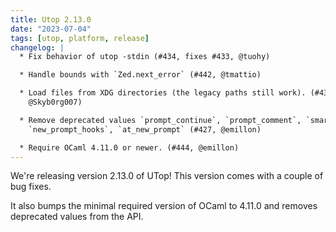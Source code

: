 ```yaml
---
title: Utop 2.13.0
date: "2023-07-04"
tags: [utop, platform, release]
changelog: |
  * Fix behavior of utop -stdin (#434, fixes #433, @tuohy)

  * Handle bounds with `Zed.next_error` (#442, @tmattio)

  * Load files from XDG directories (the legacy paths still work). (#431,
    @Skyb0rg007)

  * Remove deprecated values `prompt_continue`, `prompt_comment`, `smart_accept`,
    `new_prompt_hooks`, `at_new_prompt` (#427, @emillon)

  * Require OCaml 4.11.0 or newer. (#444, @emillon)
---
```


We're releasing version 2.13.0 of UTop! This version comes with a couple of bug fixes.

It also bumps the minimal required version of OCaml to 4.11.0 and removes deprecated values from the API.
